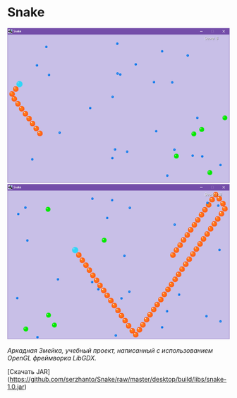 # Snake
<img src="https://github.com/serzhanto/Snake/blob/master/screenshot01.png" alt="Pull" />
<img src="https://github.com/serzhanto/Snake/blob/master/screenshot02.png" alt="Pull" />

_Аркадная Змейка, учебный проект, написанный с использованием OpenGL фреймворка LibGDX._

[Скачать JAR] (https://github.com/serzhanto/Snake/raw/master/desktop/build/libs/snake-1.0.jar)

